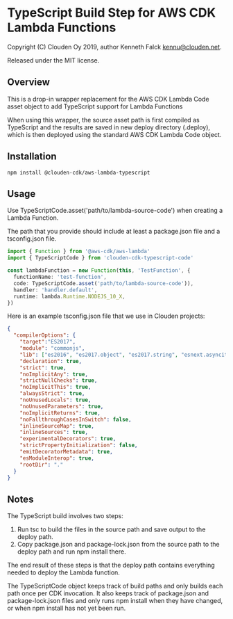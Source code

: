 # TypeScript Build Step for AWS CDK Lambda Functions

Copyright (C) Clouden Oy 2019, author Kenneth Falck <kennu@clouden.net>.

Released under the MIT license.

## Overview

This is a drop-in wrapper replacement for the AWS CDK Lambda Code asset object to add TypeScript support for Lambda Functions

When using this wrapper, the source asset path is first compiled as TypeScript and the results are saved in
new deploy directory (.deploy), which is then deployed using the standard AWS CDK Lambda Code object.

## Installation

    npm install @clouden-cdk/aws-lambda-typescript

## Usage

Use TypeScriptCode.asset('path/to/lambda-source-code') when creating a Lambda Function.

The path that you provide should include at least a package.json file and a tsconfig.json file.

```typescript
import { Function } from '@aws-cdk/aws-lambda'
import { TypeScriptCode } from 'clouden-cdk-typescript-code'

const lambdaFunction = new Function(this, 'TestFunction', {
  functionName: 'test-function',
  code: TypeScriptCode.asset('path/to/lambda-source-code')),
  handler: 'handler.default',
  runtime: lambda.Runtime.NODEJS_10_X,
})
```

Here is an example tsconfig.json file that we use in Clouden projects:

```json
{
  "compilerOptions": {
    "target":"ES2017",
    "module": "commonjs",
    "lib": ["es2016", "es2017.object", "es2017.string", "esnext.asynciterable"],
    "declaration": true,
    "strict": true,
    "noImplicitAny": true,
    "strictNullChecks": true,
    "noImplicitThis": true,
    "alwaysStrict": true,
    "noUnusedLocals": true,
    "noUnusedParameters": true,
    "noImplicitReturns": true,
    "noFallthroughCasesInSwitch": false,
    "inlineSourceMap": true,
    "inlineSources": true,
    "experimentalDecorators": true,
    "strictPropertyInitialization": false,
    "emitDecoratorMetadata": true,
    "esModuleInterop": true,
    "rootDir": "."
  }
}
```

## Notes

The TypeScript build involves two steps:

1. Run tsc to build the files in the source path and save output to the deploy path.
2. Copy package.json and package-lock.json from the source path to the deploy path and run npm install there.

The end result of these steps is that the deploy path contains everything needed to deploy the Lambda function.

The TypeScriptCode object keeps track of build paths and only builds each path once per
CDK invocation. It also keeps track of package.json and package-lock.json files and only
runs npm install when they have changed, or when npm install has not yet been run.
